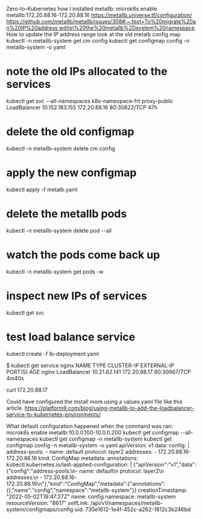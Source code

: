 Zero-to-Kubernetes how I installed metallb: microk8s enable metallb:172.20.88.16-172.20.88.16
https://metallb.universe.tf/configuration/
https://github.com/metallb/metallb/issues/308#:~:text=To%20migrate%20an%20IP%20address,within%20the%20metallb%2Dsystem%20namespace.
How to update the IP address range
look at the old metalb config map
kubectl -n metallb-system get cm config
kubectl get configmap config -n metallb-system -o yaml
# note the old IPs allocated to the services
kubectl get svc --all-namespaces
k8s-namespace-frt   proxy-public           LoadBalancer   10.152.183.155   172.20.88.16   80:30622/TCP             47h
# delete the old configmap
kubectl -n metallb-system delete cm config
# apply the new configmap
kubectl apply -f metalb.yaml
# delete the metallb pods
kubectl -n metallb-system delete pod --all
# watch the pods come back up
kubectl -n metallb-system get pods -w

# inspect new IPs of services
kubectl get svc

# test load balance service
kubectl create -f lb-deployment.yaml

$ kubectl get service nginx
NAME    TYPE           CLUSTER-IP     EXTERNAL-IP     PORT(S)        AGE
nginx   LoadBalancer   10.21.82.141   172.20.88.17   80:30967/TCP   4m40s

curl 172.20.88.17

Could have configured the install more using a values.yaml file like this article.
https://platform9.com/blog/using-metallb-to-add-the-loadbalancer-service-to-kubernetes-environments/


What default configuration happened when the command was ran: microk8s enable metallb:10.0.0.100-10.0.0.200
kubectl get configmap --all-namespaces
kubectl get configmap -n metallb-system
kubectl get configmap config -n metallb-system -o yaml
apiVersion: v1
data:
  config: |
    address-pools:
    - name: default
      protocol: layer2
      addresses:
      - 172.20.88.16-172.20.88.16
kind: ConfigMap
metadata:
  annotations:
    kubectl.kubernetes.io/last-applied-configuration: |
      {"apiVersion":"v1","data":{"config":"address-pools:\n- name: default\n  protocol: layer2\n  addresses:\n  - 172.20.88.16-172.20.88.16\n"},"kind":"ConfigMap","metadata":{"annotations":{},"name":"config","namespace":"metallb-system"}}
  creationTimestamp: "2022-05-02T19:47:27Z"
  name: config
  namespace: metallb-system
  resourceVersion: "8617"
  selfLink: /api/v1/namespaces/metallb-system/configmaps/config
  uid: 730e1612-1e4f-452c-a262-1812c3b246bd
